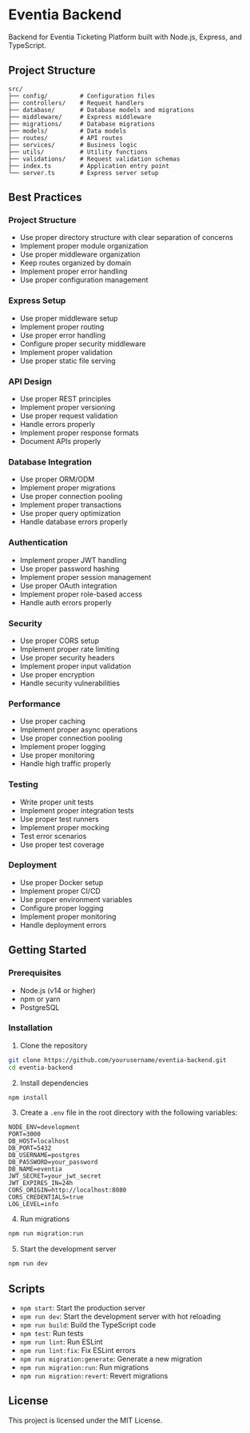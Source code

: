 # Eventia Backend

Backend for Eventia Ticketing Platform built with Node.js, Express, and TypeScript.

## Project Structure

```
src/
├── config/         # Configuration files
├── controllers/    # Request handlers
├── database/       # Database models and migrations
├── middleware/     # Express middleware
├── migrations/     # Database migrations
├── models/         # Data models
├── routes/         # API routes
├── services/       # Business logic
├── utils/          # Utility functions
├── validations/    # Request validation schemas
├── index.ts        # Application entry point
└── server.ts       # Express server setup
```

## Best Practices

### Project Structure
- Use proper directory structure with clear separation of concerns
- Implement proper module organization
- Use proper middleware organization
- Keep routes organized by domain
- Implement proper error handling
- Use proper configuration management

### Express Setup
- Use proper middleware setup
- Implement proper routing
- Use proper error handling
- Configure proper security middleware
- Implement proper validation
- Use proper static file serving

### API Design
- Use proper REST principles
- Implement proper versioning
- Use proper request validation
- Handle errors properly
- Implement proper response formats
- Document APIs properly

### Database Integration
- Use proper ORM/ODM
- Implement proper migrations
- Use proper connection pooling
- Implement proper transactions
- Use proper query optimization
- Handle database errors properly

### Authentication
- Implement proper JWT handling
- Use proper password hashing
- Implement proper session management
- Use proper OAuth integration
- Implement proper role-based access
- Handle auth errors properly

### Security
- Use proper CORS setup
- Implement proper rate limiting
- Use proper security headers
- Implement proper input validation
- Use proper encryption
- Handle security vulnerabilities

### Performance
- Use proper caching
- Implement proper async operations
- Use proper connection pooling
- Implement proper logging
- Use proper monitoring
- Handle high traffic properly

### Testing
- Write proper unit tests
- Implement proper integration tests
- Use proper test runners
- Implement proper mocking
- Test error scenarios
- Use proper test coverage

### Deployment
- Use proper Docker setup
- Implement proper CI/CD
- Use proper environment variables
- Configure proper logging
- Implement proper monitoring
- Handle deployment errors

## Getting Started

### Prerequisites

- Node.js (v14 or higher)
- npm or yarn
- PostgreSQL

### Installation

1. Clone the repository
```bash
git clone https://github.com/yourusername/eventia-backend.git
cd eventia-backend
```

2. Install dependencies
```bash
npm install
```

3. Create a `.env` file in the root directory with the following variables:
```
NODE_ENV=development
PORT=3000
DB_HOST=localhost
DB_PORT=5432
DB_USERNAME=postgres
DB_PASSWORD=your_password
DB_NAME=eventia
JWT_SECRET=your_jwt_secret
JWT_EXPIRES_IN=24h
CORS_ORIGIN=http://localhost:8080
CORS_CREDENTIALS=true
LOG_LEVEL=info
```

4. Run migrations
```bash
npm run migration:run
```

5. Start the development server
```bash
npm run dev
```

## Scripts

- `npm start`: Start the production server
- `npm run dev`: Start the development server with hot reloading
- `npm run build`: Build the TypeScript code
- `npm test`: Run tests
- `npm run lint`: Run ESLint
- `npm run lint:fix`: Fix ESLint errors
- `npm run migration:generate`: Generate a new migration
- `npm run migration:run`: Run migrations
- `npm run migration:revert`: Revert migrations

## License

This project is licensed under the MIT License.
